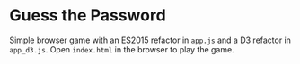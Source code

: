 # Guess the Password

Simple browser game with an ES2015 refactor in `app.js` and a D3 refactor in `app_d3.js`. Open `index.html` in the browser to play the game.
